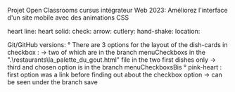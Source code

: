Projet Open Classrooms cursus intégrateur Web 2023: Améliorez l'interface d'un site mobile avec des animations CSS

heart line: <i class="fa-thin fa-heart" style="color: #101010;"></i>
heart solid: <i class="fa-solid fa-heart"></i>
check: <i class="fa-solid fa-circle-check" style="color: #ffffff;"></i>
arrow: <i class="fa-sharp fa-solid fa-arrow-left" style="color: #000000;"></i>
cutlery: <i class="fa-solid fa-utensils" style="color: #ffffff;"></i>
hand-shake: <i class="fa-light fa-handshake-angle" style="color: #000000;"></i>
location: <i class="fa-solid fa-location-dot" style="color: #353535"></i>

Git/GitHub versions:
° There are 3 options for the layout of the dish-cards in checkbox :
    -> two of which are in the branch menuCheckboxs in the ".\restaurants\la_palette_du_gout.html" file
    in the two first dishes only
    -> third and chosen option is in the branch menuCheckboxsBis
° pink-heart : first option was a link before finding out about the checkbox option
    -> can be seen under the branch save

